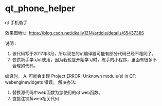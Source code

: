# qt_phone_helper
qt 手机助手

效果图地址:
https://blog.csdn.net/dkaily1314/article/details/65437386


说明：
1. 该代码写于2017年3月，所以现在的qt编译器可能有部分代码已经不相同了。
2. 仅供新手学习qt使用，因为我也是开始学习时，练手的小程序，里面有很多不合理的代码。


编译时，
A. 可能会出现 Project ERROR: Unknown module(s) in QT: webenginewidgets 错误。
解决办法: 
1. 替换源代码中web函数为您使用的qt web函数。
2. 直接注销掉web相关代码
